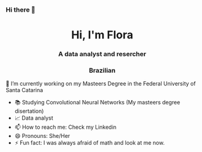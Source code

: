 ### Hi there 👋
<h1 align="center">Hi, I'm Flora </h1>
<h3 align="center">A data analyst and resercher</h3>
<h3 align="center"> Brazilian</h3>



 🎯 I’m currently working on my Masteers Degree in the Federal University of Santa Catarina
- 📚 Studying Convolutional Neural Networks (My masteers degree disertation)
- 📈 Data analyst
- 📫 How to reach me: Check my Linkedin
- 😄 Pronouns: She/Her
- ⚡ Fun fact: I was always afraid of math and look at me now.


